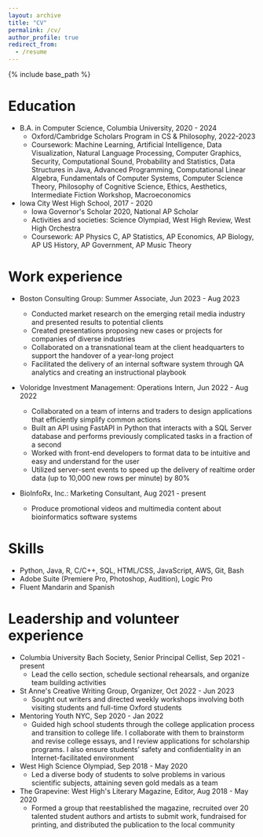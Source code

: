 ```yaml
---
layout: archive
title: "CV"
permalink: /cv/
author_profile: true
redirect_from:
  - /resume
---
```


{% include base_path %}

Education
======
* B.A. in Computer Science, Columbia University, 2020 - 2024
  * Oxford/Cambridge Scholars Program in CS & Philosophy, 2022-2023
  * Coursework: Machine Learning, Artificial Intelligence, Data Visualization, Natural Language Processing, Computer Graphics, Security, Computational Sound, Probability and Statistics, Data Structures in Java, Advanced Programming, Computational Linear Algebra, Fundamentals of Computer Systems, Computer Science Theory, Philosophy of Cognitive Science, Ethics, Aesthetics, Intermediate Fiction Workshop, Macroeconomics
* Iowa City West High School, 2017 - 2020
  * Iowa Governor's Scholar 2020, National AP Scholar
  * Activities and societies: Science Olympiad, West High Review, West High Orchestra
  * Coursework: AP Physics C, AP Statistics, AP Economics, AP Biology, AP US History, AP Government, AP Music Theory

Work experience
======
* Boston Consulting Group: Summer Associate, Jun 2023 - Aug 2023
  * Conducted market research on the emerging retail media industry and presented results to potential clients 
  * Created presentations proposing new cases or projects for companies of diverse industries
  * Collaborated on a transnational team at the client headquarters to support the handover of a year-long project
  * Facilitated the delivery of an internal software system through QA analytics and creating an instructional playbook

* Voloridge Investment Management: Operations Intern, Jun 2022 - Aug 2022
  * Collaborated on a team of interns and traders to design applications that efficiently simplify common actions
  * Built an API using FastAPI in Python that interacts with a SQL Server database and performs previously complicated tasks in a fraction of a second
  * Worked with front-end developers to format data to be intuitive and easy and understand for the user
  * Utilized server-sent events to speed up the delivery of realtime order data (up to 10,000 new rows per minute) by 80%
 
* BioInfoRx, Inc.: Marketing Consultant, Aug 2021 - present
  * Produce promotional videos and multimedia content about bioinformatics software systems
  
Skills
======
* Python, Java, R, C/C++, SQL, HTML/CSS, JavaScript, AWS, Git, Bash
* Adobe Suite (Premiere Pro, Photoshop, Audition), Logic Pro
* Fluent Mandarin and Spanish

Leadership and volunteer experience
======
* Columbia University Bach Society, Senior Principal Cellist, Sep 2021 - present
  * Lead the cello section, schedule sectional rehearsals, and organize team building activities
* St Anne's Creative Writing Group, Organizer, Oct 2022 - Jun 2023
  * Sought out writers and directed weekly workshops involving both visiting students and full-time Oxford students
* Mentoring Youth NYC, Sep 2020 - Jan 2022
  * Guided high school students through the college application process and transition to college life. I collaborate with them to brainstorm and revise college essays, and I review applications for scholarship programs. I also ensure students’ safety and confidentiality in an Internet-facilitated environment
* West High Science Olympiad, Sep 2018 - May 2020
  * Led a diverse body of students to solve problems in various scientific subjects, attaining seven gold medals as a team
* The Grapevine: West High's Literary Magazine, Editor, Aug 2018 - May 2020
  * Formed a group that reestablished the magazine, recruited over 20 talented student authors and artists to submit work, fundraised for printing, and distributed the publication to the local community
